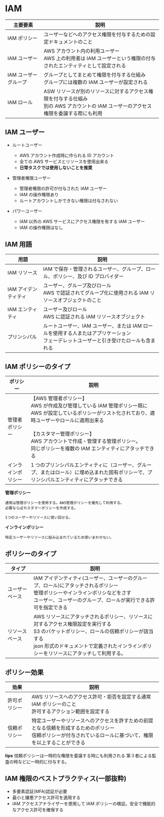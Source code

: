 # IAM

| 主要要素             | 説明                                                                                                                                   |
| -------------------- | -------------------------------------------------------------------------------------------------------------------------------------- |
| IAM ポリシー         | ユーザーなどへのアクセス権限を付与するための設定ドキュメントのこと                                                                     |
| IAM ユーザー         | AWS アカウント内の利用ユーザー<br>AWS 上の利用者は IAM ユーザーという権限の付与されたエンティティとして設定される                      |
| IAM ユーザーグループ | グループとしてまとめて権限を付与する仕組み<br>グループには複数の IAM ユーザーが設定される                                              |
| IAM ロール           | ASW リソースが別のリソースに対するアクセス権限を付与する仕組み<br>別の AWS アカウントの IAM ユーザーのアクセス権限を委譲する際にも利用 |

## IAM ユーザー

- ルートユーザー

  - AWS アカウント作成時に作られる ID アカウント
  - 全ての AWS サービスとリソースを使用出来る
  - **日常タスクでは使用しないことを推奨**

- 管理者権限ユーザー

  - 管理者権限の許可が付与された IAM ユーザー
  - IAM の操作権限あり
  - ルートアカウントしかできない権限は付与されない

- パワーユーザー
  - IAM 以外の AWS サービスにアクセス権限を有する IAM ユーザー
  - IAM の操作権限はなし

## IAM 用語

| 用語                 | 　説明　                                                                                                                                |
| -------------------- | --------------------------------------------------------------------------------------------------------------------------------------- |
| IAM リソース         | IAM で保存・管理されるユーザー、グループ、ロール、ポリシー、及び ID プロバイダー                                                        |
| IAM アイデンティティ | ユーザー、グループ及びロール<br>AWS で認証されてグループ化に使用される IAM リソースオブジェクトのこと                                   |
| IAM エンティティ     | ユーザー及びロール<br>AWS に認証される IAM リソースオブジェクト                                                                         |
| プリンシパル         | ルートユーザー、IAM ユーザー、または IAM ロールを使用する人またはアプリケーション<br>フェーデレットユーザーと引き受けたロールも含まれる |

## IAM ポリシーのタイプ

| ポリシー           | 説明                                                                                                                                                                                                                                                                                                  |
| ------------------ | ----------------------------------------------------------------------------------------------------------------------------------------------------------------------------------------------------------------------------------------------------------------------------------------------------- |
| 管理者ポリシー     | 【AWS 管理者ポリシー】<br>AWS が作成及び管理している IAM 管理ポリシー既に AWS が設定しているポリシーがリスト化されており、適時ユーザーやロールに適用出来る<br><br>【カスタマー管理ポリシー】<br>AWS アカウントで作成・管理する管理ポリシー。<br>同じポリシーを複数の IAM エンティティにアタッチできる |
| インラインポリシー | 1 つのプリンシパルエンティティに（ユーザー、グループ、またはロール）に埋め込まれた固有ポリシーで、プリンシパルエンティティにアタッチできる                                                                                                                                                            |

**管理ポリシー**

```
通常は管理ポリシーを使用する。AWS管理ポリシーを優先して利用する。
必要ならばカスタマーポリシーを作成する。

1つのユーザーやリソースに使い回せる。
```

**インラインポリシー**

```
特定ユーザーやリソースに組み込まれているため使いまわせない。
```

## ポリシーのタイプ

| タイプ         | 説明                                                                                                                                                                                                                                 |
| -------------- | ------------------------------------------------------------------------------------------------------------------------------------------------------------------------------------------------------------------------------------ |
| ユーザーベース | IAM アイデンティティ(ユーザー、ユーザーのグループ、ロール)にアタッチされるポリシー<br>管理ポリシーやインラインポリシなどをさす<br>ユーザー、ユーザーのグループ、ロールが実行できる許可を指定できる                                   |
| リソースベース | AWS リソースにアタッチされるポリシー、リソースに対するアクセス権限設定を実行する<br>S3 のバケットポリシー、ロールの信頼ポリシーが該当する<br>json 形式のドキュメントで定義されたインラインポリシーをリソースにアタッチして利用する。 |

## ポリシー効果

| 効果         | 説明                                                                                                                                                             |
| ------------ | ---------------------------------------------------------------------------------------------------------------------------------------------------------------- |
| 許可ポリシー | AWS リソースへのアクセス許可・拒否を設定する通常 IAM ポリシーのこと<br>許可するアクション範囲を設定する                                                          |
| 信頼ポリシー | 特定ユーザーやリソースへのアクセスを許すための前提となる信頼を形成するためのポリシー<br>信頼ポリシーが付与されているロールに基づいて、権限を以上することができる |

**tips**
信頼ポリシーは一時的な権限を委譲する時にも利用される
第３者による監査の時などに一時的に付与する。

## IAM 権限のベストプラクティス(一部抜粋)

- 多要素認証(MFA)認証が必要
- 最小と嫌悪アクセス許可を適用する
- IAM アクセスアナライザーを使用して IAM ポリシーの検証。安全で機能的なアクセス許可を確保する

